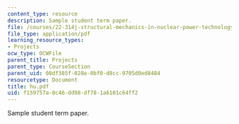 ```yaml
---
content_type: resource
description: Sample student term paper.
file: /courses/22-314j-structural-mechanics-in-nuclear-power-technology-fall-2006/f159757a0c46dd98df781a6101c64ff2_hu.pdf
file_type: application/pdf
learning_resource_types:
- Projects
ocw_type: OCWFile
parent_title: Projects
parent_type: CourseSection
parent_uid: 08df385f-028e-0bf0-d8cc-9705d0ed8484
resourcetype: Document
title: hu.pdf
uid: f159757a-0c46-dd98-df78-1a6101c64ff2
---
```

Sample student term paper.

